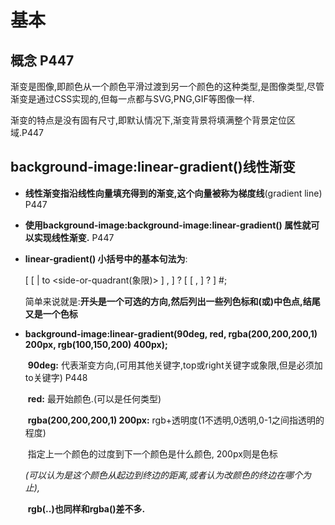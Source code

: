 # 基本

## 概念 P447

渐变是图像,即颜色从一个颜色平滑过渡到另一个颜色的这种类型,是图像类型,尽管渐变是通过CSS实现的,但每一点都与SVG,PNG,GIF等图像一样.

渐变的特点是没有固有尺寸,即默认情况下,渐变背景将填满整个背景定位区域.P447

## background-image:linear-gradient()线性渐变

- **线性渐变指沿线性向量填充得到的渐变,这个向量被称为梯度线**(gradient line) P447

- **使用background-image:background-image:linear-gradient() 属性就可以实现线性渐变.** P447

- **linear-gradient() 小括号中的基本句法为**:

  [ [<angel> | to <side-or-quadrant(象限)> ] , ] ? [ <color-stop> [ ,<color-hint> ] ? ] #;

  简单来说就是:**开头是一个可选的方向,然后列出一些列色标和(或)中色点,结尾又是一个色标**

- **background-image:linear-gradient(90deg, red, rgba(200,200,200,1) 200px, rgb(100,150,200) 400px);**

  ​    **90deg:** 代表渐变方向,(可用其他关键字,top或right关键字或象限,但是必须加to关键字) P448

  ​	**red:** 最开始颜色.(可以是任何类型)

  ​	**rgba(200,200,200,1) 200px:** rgb+透明度(1不透明,0透明,0-1之间指透明的程度) 

  ​		指定上一个颜色的过度到下一个颜色是什么颜色, 200px则是色标

  ​		*(可以认为是这个颜色从起边到终边的距离,或者认为改颜色的终边在哪个为止),* 

  ​	**rgb(..)也同样和rgba()差不多.**

